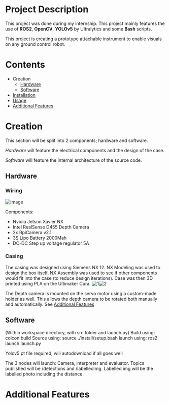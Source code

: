 
# Project Description
This project was done during my internship. This project mainly features the use of **ROS2**, **OpenCV**, **YOLOv5** by Ultralytics and some **Bash** scripts.

This project is creating a prototype attachable instrument to enable visuals on any ground control robot.

# Contents
- Creation
  - [Hardware](##hardware)
  - [Software](##software)
- [Installation]()
- [Usage]()
- [Additional Features]()


# Creation

This section will be split into 2 components; hardware and software.

_Hardware_ will feature the electrical components and the design of the case.

_Software_ will feature the internal architecture of the source code.


## Hardware

### Wiring
![image](https://github.com/user-attachments/assets/51227db9-7c74-45a7-b256-3f544db5ba76)

Components:
- Nvidia Jetson Xavier NX
- Intel RealSense D455 Depth Camera
- 2x RpiCamera v2.1
- 3S Lipo Battery 2000Mah
- DC-DC Step up voltage regulator 5A

### Casing 
The casing was designed using Siemens NX 12. NX Modeling was used to design the box itself, NX Assembly was used to see if other components would fit into the case (to reduce design iterations). Case was then 3D printed using PLA on the Ultimaker Cura.
![1](https://github.com/user-attachments/assets/2e503561-bb2a-403d-b52d-1286d6d22f28)![2](https://github.com/user-attachments/assets/ab413266-d689-4042-ab49-e0fca751c8b1)

The Depth camera is mounted on the servo motor using a custom-made holder as well. This allows the depth camera to be rotated both manually and automatically. See [Additional Features](#additional-features)


## Software

(Within workspace directory, with src folder and launch.py)
Build using: colcon build
Source using: source ./install/setup.bash
launch using: ros2 launch launch.py

Yolov5 pt file required, will autodownload if all goes well

The 3 nodes will launch: Camera, interpreter and evaluator.
Topics published will be /detections and /labelledimg. Labelled img will be the labelled photo including the distance.

# Additional Features
